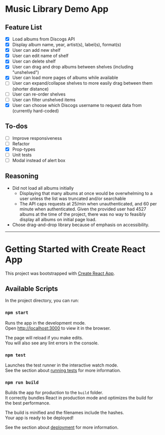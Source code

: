 # Music Library Demo App

## Feature List
- [x] Load albums from Discogs API
- [x] Display album name, year, artist(s), label(s), format(s)
- [x] User can add new shelf
- [x] User can edit name of shelf
- [x] User can delete shelf
- [x] User can drag and drop albums between shelves (including "unshelved")
- [x] User can load more pages of albums while available
- [ ] User can expand/collapse shelves to more easily drag between them (shorter distance)
- [ ] User can re-order shelves
- [ ] User can filter unshelved items
- [x] User can choose which Discogs username to request data from (currently hard-coded)

## To-dos
- [ ] Improve responsiveness
- [ ] Refactor
- [x] Prop-types
- [ ] Unit tests
- [ ] Modal instead of alert box

## Reasoning
- Did not load all albums initially 
  - Displaying that many albums at once would be overwhelming to a user unless the list was truncated and/or searchable
  - The API caps requests at 25/min when unauthenticated, and 60 per minute when authenticated. Given the provided user had 4527 albums at the time of the project, there was no way to feasibly display all albums on initial page load. 
- Chose drag-and-drop library because of emphasis on accessibility.

---------------

# Getting Started with Create React App

This project was bootstrapped with [Create React App](https://github.com/facebook/create-react-app).

## Available Scripts

In the project directory, you can run:

### `npm start`

Runs the app in the development mode.\
Open [http://localhost:3000](http://localhost:3000) to view it in the browser.

The page will reload if you make edits.\
You will also see any lint errors in the console.

### `npm test`

Launches the test runner in the interactive watch mode.\
See the section about [running tests](https://facebook.github.io/create-react-app/docs/running-tests) for more information.

### `npm run build`

Builds the app for production to the `build` folder.\
It correctly bundles React in production mode and optimizes the build for the best performance.

The build is minified and the filenames include the hashes.\
Your app is ready to be deployed!

See the section about [deployment](https://facebook.github.io/create-react-app/docs/deployment) for more information.

